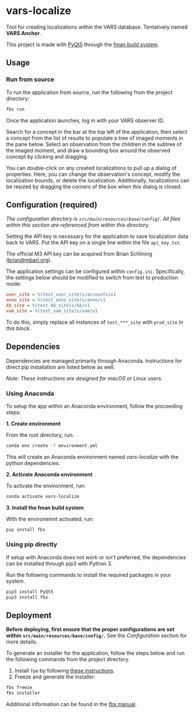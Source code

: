 # vars-localize
Tool for creating localizations within the VARS database. Tentatively named **VARS Anchor**.

This project is made with [PyQt5](https://pypi.org/project/PyQt5/) through the [fman build system](https://build-system.fman.io/).

## Usage

### Run from source
To run the application from source, run the following from the project directory:
```bash
fbs run
```
Once the application launches, log in with your VARS observer ID.

Search for a concept in the bar at the top left of the application, then select a concept from the list of results to populate a tree of imaged moments in the pane below. 
Select an observation from the children in the subtree of the imaged moment, and draw a bounding box around the observed concept by clicking and dragging.

You can double-click on any created localizations to pull up a dialog of properties. Here, you can change the observation's concept, modify the localization bounds, or delete the localization. 
Additionally, localizations can be resized by dragging the corners of the box when this dialog is closed.

## Configuration (required)
*The configuration directory is `src/main/resources/base/config/`. All files within this section are referenced from within this directory.*

Setting the API key is necessary for the application to save localization data back to VARS. Put the API key on a single line within the file `api_key.txt`.

The official M3 API key can be acquired from Brian Schlining ([brian@mbari.org](mailto:brian@mbari.org)).

The application settings can be configured within `config.ini`.
Specifically, the settings below should be modified to switch from test to production mode:
```ini
user_site = %(test_user_site)s/accounts/v1
anno_site = %(test_anno_site)s/anno/v1
kb_site = %(test_kb_site)s/kb/v1
vam_site = %(test_vam_site)s/vam/v1
```
To do this, simply replace all instances of `test_***_site` with `prod_site` *in this block*.

## Dependencies
Dependencies are managed primarily through Anaconda. Instructions for direct pip installation are listed below as well.

*Note: These instructions are designed for macOS or Linux users.*

### Using Anaconda
To setup the app within an Anaconda environment, follow the proceeding steps:

**1. Create environment**

From the root directory, run:
```bash
conda env create -f environment.yml
```
This will create an Anaconda environment named *vars-localize* with the python dependencies.

**2. Activate Anaconda environment**

To activate the environment, run:
```bash
conda activate vars-localize
```

**3. Install the fman build system**

With the environemnt activated, run:
```bash
pip install fbs
```

### Using pip directly
If setup with Anaconda does not work or isn't preferred, the dependencies can be installed through pip3 with Python 3.

Run the following commands to install the required packages in your system.
```bash
pip3 install PyQt5
pip3 install fbs
```

## Deployment
**Before deploying, first ensure that the proper configurations are set within `src/main/resources/base/config/`.** See the *Configuration* section for more details.

To generate an installer for the application, follow the steps below and run the following commands from the project directory.

1. Install `fpm` by following [these instructions](https://fpm.readthedocs.io/en/latest/installing.html).
2. Freeze and generate the installer:
```bash
fbs freeze
fbs installer
```

Additional information can be found in the [fbs manual](https://build-system.fman.io/manual/).
